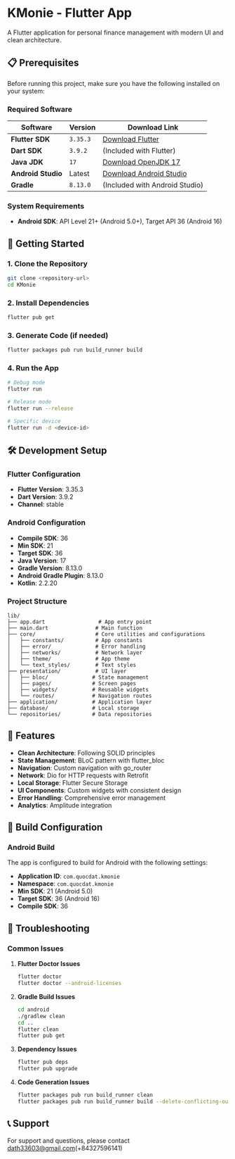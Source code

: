 # KMonie - Flutter App

A Flutter application for personal finance management with modern UI and clean architecture.

## 📋 Prerequisites

Before running this project, make sure you have the following installed on your system:

### Required Software

| Software | Version | Download Link |
|----------|---------|---------------|
| **Flutter SDK** | `3.35.3` | [Download Flutter](https://flutter.dev/docs/get-started/install) |
| **Dart SDK** | `3.9.2` | (Included with Flutter) |
| **Java JDK** | `17` | [Download OpenJDK 17](https://adoptium.net/temurin/releases/?version=17) |
| **Android Studio** | Latest | [Download Android Studio](https://developer.android.com/studio) |
| **Gradle** | `8.13.0` | (Included with Android Studio) |

### System Requirements

- **Android SDK**: API Level 21+ (Android 5.0+), Target API 36 (Android 16)

## 🚀 Getting Started

### 1. Clone the Repository

```bash
git clone <repository-url>
cd KMonie
```

### 2. Install Dependencies

```bash
flutter pub get
```

### 3. Generate Code (if needed)

```bash
flutter packages pub run build_runner build
```

### 4. Run the App

```bash
# Debug mode
flutter run

# Release mode
flutter run --release

# Specific device
flutter run -d <device-id>
```

## 🛠️ Development Setup

### Flutter Configuration

- **Flutter Version**: 3.35.3
- **Dart Version**: 3.9.2
- **Channel**: stable

### Android Configuration

- **Compile SDK**: 36
- **Min SDK**: 21
- **Target SDK**: 36
- **Java Version**: 17
- **Gradle Version**: 8.13.0
- **Android Gradle Plugin**: 8.13.0
- **Kotlin**: 2.2.20

### Project Structure

```
lib/
├── app.dart                 # App entry point
├── main.dart               # Main function
├── core/                   # Core utilities and configurations
│   ├── constants/          # App constants
│   ├── error/              # Error handling
│   ├── networks/           # Network layer
│   ├── theme/              # App theme
│   └── text_styles/        # Text styles
├── presentation/           # UI layer
│   ├── bloc/              # State management
│   ├── pages/             # Screen pages
│   ├── widgets/           # Reusable widgets
│   └── routes/            # Navigation routes
├── application/           # Application layer
├── database/              # Local storage
└── repositories/          # Data repositories
```

## 📱 Features

- **Clean Architecture**: Following SOLID principles
- **State Management**: BLoC pattern with flutter_bloc
- **Navigation**: Custom navigation with go_router
- **Network**: Dio for HTTP requests with Retrofit
- **Local Storage**: Flutter Secure Storage
- **UI Components**: Custom widgets with consistent design
- **Error Handling**: Comprehensive error management
- **Analytics**: Amplitude integration

## 🔧 Build Configuration

### Android Build

The app is configured to build for Android with the following settings:

- **Application ID**: `com.quocdat.kmonie`
- **Namespace**: `com.quocdat.kmonie`
- **Min SDK**: 21 (Android 5.0)
- **Target SDK**: 36 (Android 16)
- **Compile SDK**: 36


## 🚨 Troubleshooting

### Common Issues

1. **Flutter Doctor Issues**
   ```bash
   flutter doctor
   flutter doctor --android-licenses
   ```

2. **Gradle Build Issues**
   ```bash
   cd android
   ./gradlew clean
   cd ..
   flutter clean
   flutter pub get
   ```

3. **Dependency Issues**
   ```bash
   flutter pub deps
   flutter pub upgrade
   ```

4. **Code Generation Issues**
   ```bash
   flutter packages pub run build_runner clean
   flutter packages pub run build_runner build --delete-conflicting-outputs
   ```
## 📞 Support

For support and questions, please contact dath33603@gmail.com(+84327596141)